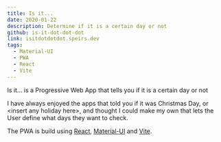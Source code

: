 ```yaml
---
title: Is it...
date: 2020-01-22
description: Determine if it is a certain day or not
github: is-it-dot-dot-dot
link: isitdotdotdot.speirs.dev
tags:
  - Material-UI
  - PWA
  - React
  - Vite
---
```

Is it... is a Progressive Web App that tells you if it is a certain day or not

I have always enjoyed the apps that told you if it was Christmas Day, or &lt;insert any holiday here&gt;, and thought I could make my own that lets the User define what days they want to check.

The PWA is build using [React](https://reactjs.org/), [Material-UI](https://material-ui.com/) and [Vite](https://vitejs.dev/).
